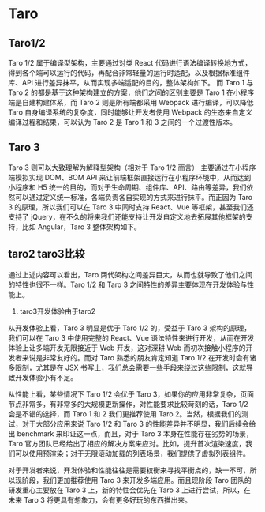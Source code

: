 # Taro

## Taro1/2

Taro 1/2 属于编译型架构，主要通过对类 React 代码进行语法编译转换地方式，得到各个端可以运行的代码，再配合非常轻量的运行时适配，以及根据标准组件库、API 进行差异抹平，从而实现多端适配的目的，整体架构如下。
而 Taro 1 与 Taro 2 的都是基于这种架构建立的方案，他们之间的区别主要是 Taro 1 在小程序端是自建构建体系，而 Taro 2 则是所有端都采用 Webpack 进行编译，可以降低 Taro 自身编译系统的复杂度，同时能够让开发者使用 Webpack 的生态来自定义编译过程和结果，可以认为 Taro 2 是 Taro 1 和 3 之间的一个过渡性版本。

## Taro 3

Taro 3 则可以大致理解为解释型架构（相对于 Taro 1/2 而言）
主要通过在小程序端模拟实现 DOM、BOM API 来让前端框架直接运行在小程序环境中，从而达到小程序和 H5 统一的目的，而对于生命周期、组件库、API、路由等差异，我们依然可以通过定义统一标准，各端负责各自实现的方式来进行抹平。而正因为 Taro 3 的原理，所以我们可以在 Taro 3 中同时支持 React、Vue 等框架，甚至我们还支持了 jQuery，在不久的将来我们还能支持让开发自定义地去拓展其他框架的支持，比如 Angular，Taro 3 整体架构如下。

## taro2 taro3比较

通过上述内容可以看出，Taro 两代架构之间差异巨大，从而也就导致了他们之间的特性也很不一样。Taro 1/2 和 Taro 3 之间特性的差异主要体现在开发体验与性能上。

1. taro3开发体验由于taro2

从开发体验上看，Taro 3 明显是优于 Taro 1/2 的，受益于 Taro 3 架构的原理，我们可以在 Taro 3 中使用完整的 React、Vue 语法特性来进行开发，从而在开发体验上让多端开发无限接近于 Web 开发，这对深耕 Web 而初次接触小程序的开发者来说是非常友好的。而对 Taro 熟悉的朋友肯定知道 Taro 1/2 在开发时会有诸多限制，尤其是在 JSX 书写上，我们总会需要一些手段来绕过这些限制，这就导致开发体验小有不足。

从性能上看，某些情况下 Taro 1/2 会优于 Taro 3，如果你的应用非常复杂，页面节点非常多，有非常多的大规模更新操作，对性能要求比较苛刻的话，Taro 1/2 会是不错的选择，而 Taro 1 和 2 我们更推荐使用 Taro 2。当然，根据我们的测试，对于大部分应用来说 Taro 1/2 和 Taro 3 的性能差异并不明显，我们后续会给出 benchmark 来印证这一点，而且，对于 Taro 3 本身在性能存在劣势的场景，Taro 官方团队已经给出了相应的解决方案来应对。比如，提升首次渲染速度，我们可以使用预渲染；对于无限滚动加载的列表场景，我们提供了虚拟列表组件。

对于开发者来说，开发体验和性能往往是需要权衡来寻找平衡点的，缺一不可，所以现阶段，我们更加推荐使用 Taro 3 来开发多端应用。而且现阶段 Taro 团队的研发重心主要放在 Taro 3 上，新的特性会优先在 Taro 3 上进行尝试，所以，在未来 Taro 3 将更具有想象力，会有更多好玩的东西推出来。
